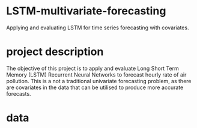 # LSTM-multivariate-forecasting
Applying and evaluating LSTM for time series forecasting with covariates.

# project description
The objective of this project is to apply and evaluate Long Short Term Memory (LSTM) Recurrent Neural Networks to forecast hourly rate of air pollution. This is a not a traditional univariate forecasting problem, as there are covariates in the data that can be utilised to produce more accurate forecasts.
 
 # data
 
